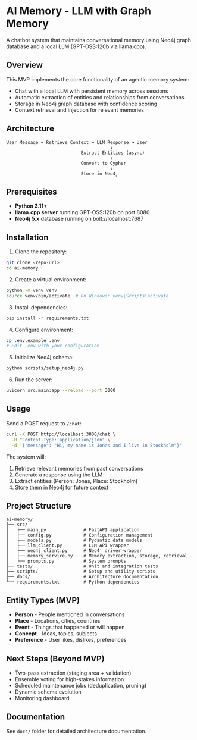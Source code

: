 # AI Memory - LLM with Graph Memory

A chatbot system that maintains conversational memory using Neo4j graph database and a local LLM (GPT-OSS:120b via llama.cpp).

## Overview

This MVP implements the core functionality of an agentic memory system:
- Chat with a local LLM with persistent memory across sessions
- Automatic extraction of entities and relationships from conversations
- Storage in Neo4j graph database with confidence scoring
- Context retrieval and injection for relevant memories

## Architecture

```
User Message → Retrieve Context → LLM Response → User
                                       ↓
                            Extract Entities (async)
                                       ↓
                            Convert to Cypher
                                       ↓
                            Store in Neo4j
```

## Prerequisites

- **Python 3.11+**
- **llama.cpp server** running GPT-OSS:120b on port 8080
- **Neo4j 5.x** database running on bolt://localhost:7687

## Installation

1. Clone the repository:
```bash
git clone <repo-url>
cd ai-memory
```

2. Create a virtual environment:
```bash
python -m venv venv
source venv/bin/activate  # On Windows: venv\Scripts\activate
```

3. Install dependencies:
```bash
pip install -r requirements.txt
```

4. Configure environment:
```bash
cp .env.example .env
# Edit .env with your configuration
```

5. Initialize Neo4j schema:
```bash
python scripts/setup_neo4j.py
```

6. Run the server:
```bash
uvicorn src.main:app --reload --port 3000
```

## Usage

Send a POST request to `/chat`:
```bash
curl -X POST http://localhost:3000/chat \
  -H "Content-Type: application/json" \
  -d '{"message": "Hi, my name is Jonas and I live in Stockholm"}'
```

The system will:
1. Retrieve relevant memories from past conversations
2. Generate a response using the LLM
3. Extract entities (Person: Jonas, Place: Stockholm)
4. Store them in Neo4j for future context

## Project Structure

```
ai-memory/
├── src/
│   ├── main.py              # FastAPI application
│   ├── config.py            # Configuration management
│   ├── models.py            # Pydantic data models
│   ├── llm_client.py        # LLM API wrapper
│   ├── neo4j_client.py      # Neo4j driver wrapper
│   ├── memory_service.py    # Memory extraction, storage, retrieval
│   └── prompts.py           # System prompts
├── tests/                   # Unit and integration tests
├── scripts/                 # Setup and utility scripts
├── docs/                    # Architecture documentation
└── requirements.txt         # Python dependencies
```

## Entity Types (MVP)

- **Person** - People mentioned in conversations
- **Place** - Locations, cities, countries
- **Event** - Things that happened or will happen
- **Concept** - Ideas, topics, subjects
- **Preference** - User likes, dislikes, preferences

## Next Steps (Beyond MVP)

- Two-pass extraction (staging area + validation)
- Ensemble voting for high-stakes information
- Scheduled maintenance jobs (deduplication, pruning)
- Dynamic schema evolution
- Monitoring dashboard

## Documentation

See `docs/` folder for detailed architecture documentation.
